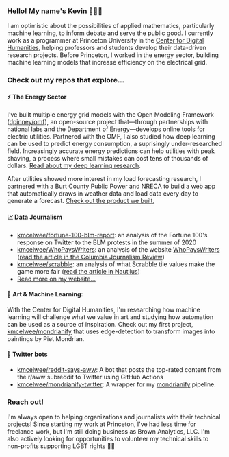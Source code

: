 ### Hello! My name's Kevin 👨🏻‍💻 

I am optimistic about the possibilities of applied mathematics, particularly machine learning, to inform debate and serve the public good. I currently work as a programmer at Princeton University in the [Center for Digital Humanities](https://github.com/Princeton-CDH/), helping professors and students develop their data-driven research projects. Before Princeton, I worked in the energy sector, building machine learning models that increase efficiency on the electrical grid.

### Check out my repos that explore...

#### ⚡ The Energy Sector

I've built multiple energy grid models with the Open Modeling Framework ([dpinney/omf](https://github.com/dpinney/omf)), an open-source project that—through partnerships with national labs and the Department of Energy—develops online tools for electric utilities. Partnered with the OMF, I also studied how deep learning can be used to predict energy consumption, a suprisingly under-researched field. Increasingly accurate energy predictions can help utilities with peak shaving, a process where small mistakes can cost tens of thousands of dollars. [Read about my deep learning research](https://www.kmcelwee.com/load-forecasting/).

After utilities showed more interest in my load forecasting research, I partnered with a Burt County Public Power and NRECA to build a web app that automatically draws in weather data and load data every day to generate a forecast. [Check out the product we built.](https://coopforecast.com/)

#### 📈 Data Journalism

- [kmcelwee/fortune-100-blm-report](https://kmcelwee.github.io/fortune-100-blm-report/site/): an analysis of the Fortune 100's response on Twitter to the BLM protests in the summer of 2020
- [kmcelwee/WhoPaysWriters](https://github.com/kmcelwee/WhoPaysWriters): an analysis of the website [WhoPaysWriters](http://whopayswriters.com/#/results) ([read the article in the Columbia Journalism Review](https://www.cjr.org/business_of_news/where-to-pitch-data-who-pays-writers.php))
- [kmcelwee/scrabble](https://github.com/kmcelwee/scrabble): an analysis of what Scrabble tile values make the game more fair ([read the article in Nautilus](http://nautil.us/issue/67/reboot/does-scrabble-need-to-be-fixed))
- [Read more on my website...](https://www.kmcelwee.com/)

#### 🎨 Art & Machine Learning:

With the Center for Digital Humanities, I'm researching how machine learning will challenge what we value in art and studying how automation can be used as a source of inspiration. Check out my first project, [kmcelwee/mondrianify](https://github.com/kmcelwee/mondrianify) that uses edge-detection to transform images into paintings by Piet Mondrian.

#### 🤖 Twitter bots

- [kmcelwee/reddit-says-aww](https://github.com/kmcelwee/reddit-says-aww): A bot that posts the top-rated content from the r/aww subreddit to Twitter using GitHub Actions
- [kmcelwee/mondrianify-twitter](https://github.com/kmcelwee/mondrianify-twitter): A wrapper for my [mondrianify](https://github.com/kmcelwee/mondrianify) pipeline.

### Reach out!

I'm always open to helping organizations and journalists with their technical projects! Since starting my work at Princeton, I've had less time for freelance work, but I'm still doing business as Brown Analytics, LLC. I'm also actively looking for opportunities to volunteer my technical skills to non-profits supporting LGBT rights 🏳️‍🌈 
